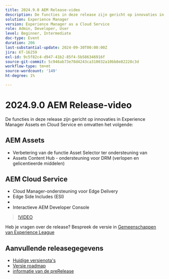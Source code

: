 ```yaml
---
title: 2024.9.0 AEM Release-video
description: De functies in deze release zijn gericht op innovaties in Experience Manager Assets en Cloud Service en omvatten de volgende:AEM Assets - Asset Selector Enhancement to Support Collections ​ Assets Content Hub - support DRM (expired and licensed assets) ​ AEM Cloud Service - Cloud Manager Support for Edge Delivery ​ Edge Side Includes (ESI) ​ Basic Authentication ​ Interactive AEM
solution: Experience Manager
version: Experience Manager as a Cloud Service
role: Admin, Developer, User
level: Beginner, Intermediate
doc-type: Event
duration: 206
last-substantial-update: 2024-09-30T00:00:00Z
jira: KT-16259
exl-id: 9c5f82c4-d947-41b2-85f4-5b586346916f
source-git-commit: 5c946ab73e78d4243ca310032a10bb8e82228c3d
workflow-type: tm+mt
source-wordcount: '149'
ht-degree: 1%

---
```


# 2024.9.0 AEM Release-video

De functies in deze release zijn gericht op innovaties in Experience Manager Assets en Cloud Service en omvatten het volgende:

## AEM Assets

* Verbetering van de functie Asset Selector ter ondersteuning van &#x200B;
* Assets Content Hub - ondersteuning voor DRM (verlopen en gelicentieerde middelen) &#x200B;

## AEM Cloud Service

* Cloud Manager-ondersteuning voor Edge Delivery &#x200B;
* Edge Side Includes (ESI) &#x200B;
* &#x200B;
* Interactieve AEM Developer Console

>[!VIDEO](https://video.tv.adobe.com/v/3434847/?learn=on)

Heb je vragen over de release?  Bespreek de versie in [ Gemeenschappen van Experience League ](https://adobe.ly/4eqofkS)

## Aanvullende releasegegevens

* [ Huidige versienota&#39;s ](https://experienceleague.adobe.com/docs/experience-manager-cloud-service/content/release-notes/home.html)
* [ Versie roadmap ](https://experienceleague.adobe.com/docs/experience-manager-release-information/aem-release-updates/update-releases-roadmap.html)
* [ informatie van de preRelease ](https://experienceleague.adobe.com/docs/experience-manager-cloud-service/content/release-notes/prerelease.html)
